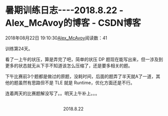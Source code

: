 # 暑期训练日志----2018.8.22 - Alex_McAvoy的博客 - CSDN博客





2018年08月22日 19:10:30[Alex_McAvoy](https://me.csdn.net/u011815404)阅读数：41








训练第24天。

看了一上午的状压，算是弄完了吧，简单的状压 DP 题现在能写出来，但一涉及到更多的状态就无从下手不知道该怎么压缩了，还是要多相关的题。

下午比赛前3个题都是做过的原题，没耗时间，后面的题弄了半天就A了一道，其他的题虽然有思路但不是 TLE 就是 Runtime，优化方面还是不行。

连着两天的比赛题解没写了。。明天上午补上。。。

                                                                                                                                                                               2018.8.22



